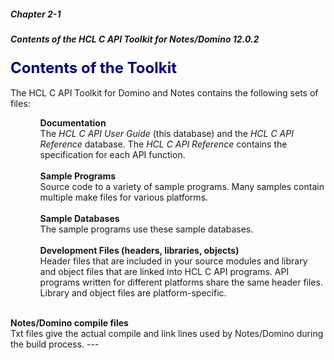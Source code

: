##### Chapter 2-1
##### Contents of the HCL C API Toolkit for Notes/Domino 12.0.2

<b><font size="5" color="#000080">Contents of the Toolkit</font></b><br>
<br>
The HCL C API Toolkit for Domino and Notes contains the following sets of files:<br>

<ul>
<ul><b>Documentation</b><br>
The <i>HCL C API User Guide</i> (this database) and the <i>HCL C API Reference </i>database. The <i>HCL C API Reference </i>contains the specification for each API function.<br>
<br>
<b>Sample Programs</b><br>
Source code to a variety of sample programs. Many samples contain multiple make files for various platforms.<br>
<br>
<b>Sample Databases</b><br>
The sample programs use these sample databases.<br>
<br>
<b>Development Files (headers, libraries, objects)</b><br>
Header files that are included in your source modules and library and object files that are linked into HCL C API programs. API programs written for different platforms share the same header files. Library and object files are platform-specific.</ul>
</ul>
<br>
     <b>Notes/Domino compile files</b><br>
     Txt files give the actual compile and link lines used by Notes/Domino during the build process.
---
